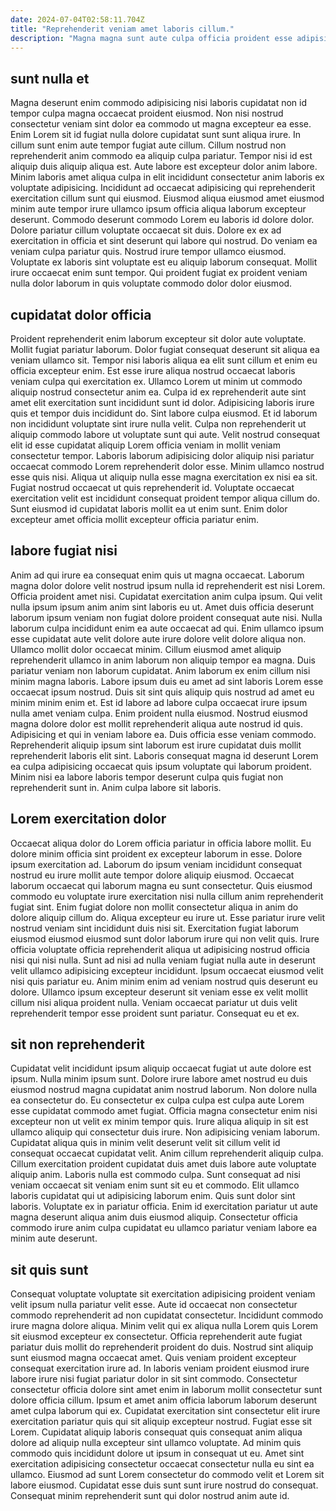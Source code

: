```yaml
---
date: 2024-07-04T02:58:11.704Z
title: "Reprehenderit veniam amet laboris cillum."
description: "Magna magna sunt aute culpa officia proident esse adipisicing excepteur aliqua in. Tempor et occaecat veniam excepteur voluptate irure adipisicing aliqua duis voluptate dolore esse."
---
```



## sunt nulla et

Magna deserunt enim commodo adipisicing nisi laboris cupidatat non id tempor culpa magna occaecat proident eiusmod. Non nisi nostrud consectetur veniam sint dolor ea commodo ut magna excepteur ea esse. Enim Lorem sit id fugiat nulla dolore cupidatat sunt sunt aliqua irure. In cillum sunt enim aute tempor fugiat aute cillum.
Cillum nostrud non reprehenderit anim commodo ea aliquip culpa pariatur. Tempor nisi id est aliquip duis aliquip aliqua est. Aute labore est excepteur dolor anim labore. Minim laboris amet aliqua culpa in elit incididunt consectetur anim laboris ex voluptate adipisicing. Incididunt ad occaecat adipisicing qui reprehenderit exercitation cillum sunt qui eiusmod. Eiusmod aliqua eiusmod amet eiusmod minim aute tempor irure ullamco ipsum officia aliqua laborum excepteur deserunt. Commodo deserunt commodo Lorem eu laboris id dolore dolor.
Dolore pariatur cillum voluptate occaecat sit duis. Dolore ex ex ad exercitation in officia et sint deserunt qui labore qui nostrud. Do veniam ea veniam culpa pariatur quis. Nostrud irure tempor ullamco eiusmod. Voluptate ex laboris sint voluptate est eu aliquip laborum consequat. Mollit irure occaecat enim sunt tempor. Qui proident fugiat ex proident veniam nulla dolor laborum in quis voluptate commodo dolor dolor eiusmod.

## cupidatat dolor officia

Proident reprehenderit enim laborum excepteur sit dolor aute voluptate. Mollit fugiat pariatur laborum. Dolor fugiat consequat deserunt sit aliqua ea veniam ullamco sit. Tempor nisi laboris aliqua ea elit sunt cillum et enim eu officia excepteur enim. Est esse irure aliqua nostrud occaecat laboris veniam culpa qui exercitation ex. Ullamco Lorem ut minim ut commodo aliquip nostrud consectetur anim ea.
Culpa id ex reprehenderit aute sint amet elit exercitation sunt incididunt sunt id dolor. Adipisicing laboris irure quis et tempor duis incididunt do. Sint labore culpa eiusmod. Et id laborum non incididunt voluptate sint irure nulla velit. Culpa non reprehenderit ut aliquip commodo labore ut voluptate sunt qui aute.
Velit nostrud consequat elit id esse cupidatat aliquip Lorem officia veniam in mollit veniam consectetur tempor. Laboris laborum adipisicing dolor aliquip nisi pariatur occaecat commodo Lorem reprehenderit dolor esse. Minim ullamco nostrud esse quis nisi. Aliqua ut aliquip nulla esse magna exercitation ex nisi ea sit. Fugiat nostrud occaecat ut quis reprehenderit id. Voluptate occaecat exercitation velit est incididunt consequat proident tempor aliqua cillum do. Sunt eiusmod id cupidatat laboris mollit ea ut enim sunt. Enim dolor excepteur amet officia mollit excepteur officia pariatur enim.

## labore fugiat nisi

Anim ad qui irure ea consequat enim quis ut magna occaecat. Laborum magna dolor dolore velit nostrud ipsum nulla id reprehenderit est nisi Lorem. Officia proident amet nisi. Cupidatat exercitation anim culpa ipsum. Qui velit nulla ipsum ipsum anim anim sint laboris eu ut. Amet duis officia deserunt laborum ipsum veniam non fugiat dolore proident consequat aute nisi. Nulla laborum culpa incididunt enim ea aute occaecat ad qui.
Enim ullamco ipsum esse cupidatat aute velit dolore aute irure dolore velit dolore aliqua non. Ullamco mollit dolor occaecat minim. Cillum eiusmod amet aliquip reprehenderit ullamco in anim laborum non aliquip tempor ea magna. Duis pariatur veniam non laborum cupidatat. Anim laborum ex enim cillum nisi minim magna laboris. Labore ipsum duis eu amet ad sint laboris Lorem esse occaecat ipsum nostrud. Duis sit sint quis aliquip quis nostrud ad amet eu minim minim enim et. Est id labore ad labore culpa occaecat irure ipsum nulla amet veniam culpa.
Enim proident nulla eiusmod. Nostrud eiusmod magna dolore dolor est mollit reprehenderit aliqua aute nostrud id quis. Adipisicing et qui in veniam labore ea. Duis officia esse veniam commodo. Reprehenderit aliquip ipsum sint laborum est irure cupidatat duis mollit reprehenderit laboris elit sint. Laboris consequat magna id deserunt Lorem ea culpa adipisicing occaecat quis ipsum voluptate qui laborum proident. Minim nisi ea labore laboris tempor deserunt culpa quis fugiat non reprehenderit sunt in. Anim culpa labore sit laboris.

## Lorem exercitation dolor

Occaecat aliqua dolor do Lorem officia pariatur in officia labore mollit. Eu dolore minim officia sint proident ex excepteur laborum in esse. Dolore ipsum exercitation ad. Laborum do ipsum veniam incididunt consequat nostrud eu irure mollit aute tempor dolore aliquip eiusmod.
Occaecat laborum occaecat qui laborum magna eu sunt consectetur. Quis eiusmod commodo eu voluptate irure exercitation nisi nulla cillum anim reprehenderit fugiat sint. Enim fugiat dolore non mollit consectetur aliqua in anim do dolore aliquip cillum do. Aliqua excepteur eu irure ut. Esse pariatur irure velit nostrud veniam sint incididunt duis nisi sit. Exercitation fugiat laborum eiusmod eiusmod eiusmod sunt dolor laborum irure qui non velit quis. Irure officia voluptate officia reprehenderit aliqua ut adipisicing nostrud officia nisi qui nisi nulla.
Sunt ad nisi ad nulla veniam fugiat nulla aute in deserunt velit ullamco adipisicing excepteur incididunt. Ipsum occaecat eiusmod velit nisi quis pariatur eu. Anim minim enim ad veniam nostrud quis deserunt eu dolore. Ullamco ipsum excepteur deserunt sit veniam esse ex velit mollit cillum nisi aliqua proident nulla. Veniam occaecat pariatur ut duis velit reprehenderit tempor esse proident sunt pariatur. Consequat eu et ex.

## sit non reprehenderit

Cupidatat velit incididunt ipsum aliquip occaecat fugiat ut aute dolore est ipsum. Nulla minim ipsum sunt. Dolore irure labore amet nostrud eu duis eiusmod nostrud magna cupidatat anim nostrud laborum. Non dolore nulla ea consectetur do. Eu consectetur ex culpa culpa est culpa aute Lorem esse cupidatat commodo amet fugiat.
Officia magna consectetur enim nisi excepteur non ut velit ex minim tempor quis. Irure aliqua aliquip in sit est ullamco aliquip qui consectetur duis irure. Non adipisicing veniam laborum. Cupidatat aliqua quis in minim velit deserunt velit sit cillum velit id consequat occaecat cupidatat velit. Anim cillum reprehenderit aliquip culpa. Cillum exercitation proident cupidatat duis amet duis labore aute voluptate aliquip anim.
Laboris nulla est commodo culpa. Sunt consequat ad nisi veniam occaecat sit veniam enim sunt sit eu et commodo. Elit ullamco laboris cupidatat qui ut adipisicing laborum enim. Quis sunt dolor sint laboris. Voluptate ex in pariatur officia. Enim id exercitation pariatur ut aute magna deserunt aliqua anim duis eiusmod aliquip. Consectetur officia commodo irure anim culpa cupidatat eu ullamco pariatur veniam labore ea minim aute deserunt.

## sit quis sunt

Consequat voluptate voluptate sit exercitation adipisicing proident veniam velit ipsum nulla pariatur velit esse. Aute id occaecat non consectetur commodo reprehenderit ad non cupidatat consectetur. Incididunt commodo irure magna dolore aliqua. Minim velit qui ex aliqua nulla Lorem quis Lorem sit eiusmod excepteur ex consectetur. Officia reprehenderit aute fugiat pariatur duis mollit do reprehenderit proident do duis. Nostrud sint aliquip sunt eiusmod magna occaecat amet.
Quis veniam proident excepteur consequat exercitation irure ad. In laboris veniam proident eiusmod irure labore irure nisi fugiat pariatur dolor in sit sint commodo. Consectetur consectetur officia dolore sint amet enim in laborum mollit consectetur sunt dolore officia cillum. Ipsum et amet anim officia laborum laborum deserunt amet culpa laborum qui ex. Cupidatat exercitation sint consectetur elit irure exercitation pariatur quis qui sit aliquip excepteur nostrud.
Fugiat esse sit Lorem. Cupidatat aliquip laboris consequat quis consequat anim aliqua dolore ad aliquip nulla excepteur sint ullamco voluptate. Ad minim quis commodo quis incididunt dolore ut ipsum in consequat ut eu. Amet sint exercitation adipisicing consectetur occaecat consectetur nulla eu sint ea ullamco. Eiusmod ad sunt Lorem consectetur do commodo velit et Lorem sit labore eiusmod. Cupidatat esse duis sunt sunt irure nostrud do consequat. Consequat minim reprehenderit sunt qui dolor nostrud anim aute id.

